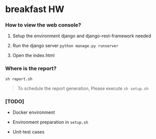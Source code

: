 # breakfast HW

### How to view the web console?

1. Setup the environment django and django-rest-framework needed

2. Run the django server
`python manage.py runserver`

3. Open the index.html

### Where is the report?

`sh report.sh`

> To schedule the report generation, Please execute `sh setup.sh`

### [TODO]

* Docker environment

* Environment preparation in `setup.sh`

* Unit-test cases

